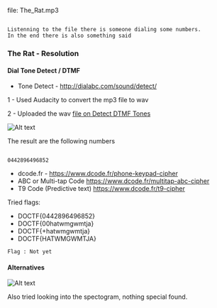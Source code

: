 
file: The_Rat.mp3
```

Listenning to the file there is someone dialing some numbers.
In the end there is also something said

```

### The Rat - Resolution

#### Dial Tone Detect / DTMF
- Tone Detect - <http://dialabc.com/sound/detect/>

1 - Used Audacity to convert the mp3 file to wav

2 - Uploaded the wav [file on Detect DTMF Tones](http://dialabc.com/sound/detect/)

![Alt text](The_Rat/Detect_DTMF_Tones.png)

The result are the following numbers

```

0442896496852

```

- dcode.fr - <https://www.dcode.fr/phone-keypad-cipher>
 - ABC or Multi-tap Code <https://www.dcode.fr/multitap-abc-cipher>
 - T9 Code (Predictive text) <https://www.dcode.fr/t9-cipher>


Tried flags:

- DOCTF{0442896496852}
- DOCTF{00hatwmgwmtja}
- DOCTF{+hatwmgwmtja}
- DOCTF{HATWMGWMTJA}

``` Flag : Not yet ```


#### Alternatives

![Alt text](The_Rat/Spectrogram.png)

Also tried looking into the spectogram, nothing special found.
